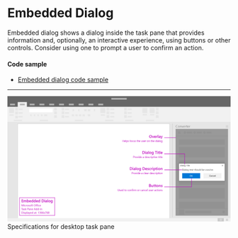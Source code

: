 # Embedded Dialog

Embedded dialog shows a dialog inside the task pane that provides information and, optionally, an interactive experience, using buttons or other controls. Consider using one to prompt a user to confirm an action.

#### Code sample
* [Embedded dialog code sample](../templates/notifications/embedded-dialog)

***

![Embedded Dialog - Specifications for desktop task pane](../assets/images/embeddedDialog_taskPaneCallouts.png)
Specifications for desktop task pane

